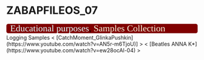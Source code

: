 # ZABAPFILEOS_07
<img src="https://github.com/OlegBash599/ZABAPFILEOS_07/blob/main/lbl.svg"/>
Logging Samples < [CatchMoment_GlinkaPushkin](https://www.youtube.com/watch?v=AN5r-m6TjoU)] > < [Beatles ANNA K*](https://www.youtube.com/watch?v=ew28ocAl-04) > 

